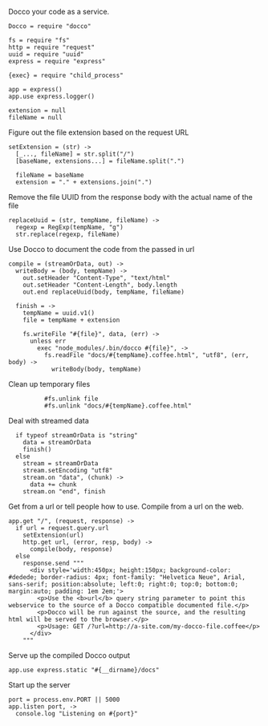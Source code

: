 Docco your code as a service.

    Docco = require "docco"

    fs = require "fs"
    http = require "request"
    uuid = require "uuid"
    express = require "express"

    {exec} = require "child_process"

    app = express()
    app.use express.logger()

    extension = null
    fileName = null

Figure out the file extension based on the request URL

    setExtension = (str) ->
      [_..., fileName] = str.split("/")
      [baseName, extensions...] = fileName.split(".")

      fileName = baseName
      extension = "." + extensions.join(".")

Remove the file UUID from the response body with the actual name of the file

    replaceUuid = (str, tempName, fileName) ->
      regexp = RegExp(tempName, "g")
      str.replace(regexp, fileName)

Use Docco to document the code from the passed in url

    compile = (streamOrData, out) ->
      writeBody = (body, tempName) ->
        out.setHeader "Content-Type", "text/html"
        out.setHeader "Content-Length", body.length
        out.end replaceUuid(body, tempName, fileName)

      finish = ->
        tempName = uuid.v1()
        file = tempName + extension

        fs.writeFile "#{file}", data, (err) ->
          unless err
            exec "node_modules/.bin/docco #{file}", ->
              fs.readFile "docs/#{tempName}.coffee.html", "utf8", (err, body) ->
                writeBody(body, tempName)

Clean up temporary files

              #fs.unlink file
              #fs.unlink "docs/#{tempName}.coffee.html"

Deal with streamed data

      if typeof streamOrData is "string"
        data = streamOrData
        finish()
      else
        stream = streamOrData
        stream.setEncoding "utf8"
        stream.on "data", (chunk) ->
          data += chunk
        stream.on "end", finish

Get from a url or tell people how to use.
Compile from a url on the web.

    app.get "/", (request, response) ->
      if url = request.query.url
        setExtension(url)
        http.get url, (error, resp, body) ->
          compile(body, response)
      else
        response.send """
          <div style='width:450px; height:150px; background-color: #dedede; border-radius: 4px; font-family: "Helvetica Neue", Arial, sans-serif; position:absolute; left:0; right:0; top:0; bottom:0; margin:auto; padding: 1em 2em;'>
            <p>Use the <b>url</b> query string parameter to point this webservice to the source of a Docco compatible documented file.</p>
            <p>Docco will be run against the source, and the resulting html will be served to the browser.</p>
            <p>Usage: GET /?url=http://a-site.com/my-docco-file.coffee</p>
          </div>
        """

Serve up the compiled Docco output

    app.use express.static "#{__dirname}/docs"

Start up the server

    port = process.env.PORT || 5000
    app.listen port, ->
      console.log "Listening on #{port}"
